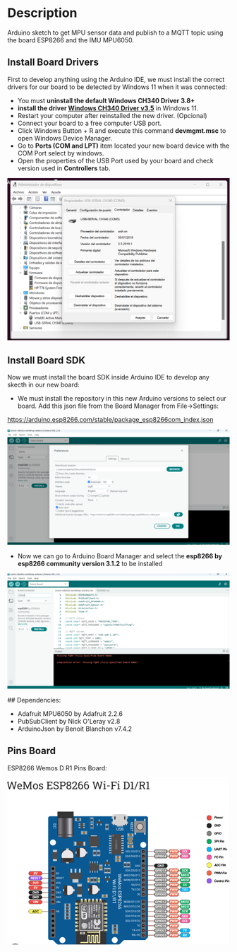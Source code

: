 # Description
Arduino sketch to get MPU sensor data and publish to a MQTT topic using the board ESP8266 and the IMU MPU6050.

## Install Board Drivers

First to develop anything using the Arduino IDE, we must install the correct drivers for our board to be detected by Windows 11 when it was connected:

- You must **uninstall the default Windows CH340 Driver 3.8+**
- **install the driver [Windows CH340 Driver v3.5](https://www.wemos.cc/en/latest/ch340_driver.html "CH340 Driver")** in Windows 11.
- Restart your computer after reinstalled the new driver. (Opcional)
- Connect your board to a free computer USB port.
- Click Windows Button + R and execute this command **devmgmt.msc** to open Windows Device Manager.
- Go to **Ports (COM and LPT)** item located your new board device with the COM Port select by windows.
- Open the properties of the USB Port used by your board and check version used in **Controllers** tab.

![CH340 Driver version](../captures/CH340_driver_version.png "CH340 Driver version")

## Install Board SDK

Now we must install the board SDK inside Arduino IDE to develop any skecth in our new board:

- We must install the repository in this new Arduino versions to select our board. Add this json file from the Board Manager from File->Settings:

https://arduino.esp8266.com/stable/package_esp8266com_index.json

![ESP8266 Repository](../captures/ESP8266_repository.png "ESP8266 Repository")

- Now we can go to Arduino Board Manager and select the **esp8266 by esp8266 community version 3.1.2** to be installed

![ESP8266 Board](../captures/ESP8266_board.png "ESP8266 Board")

## Dependencies:

- Adafruit MPU6050 by Adafruit 2.2.6
- PubSubClient by Nick O'Leray v2.8
- ArduinoJson by Benoit Blanchon v7.4.2

## Pins Board

ESP8266 Wemos D R1 Pins Board:

![ESP8266 Wemos D R1 Pins Board](../captures/ESP8266_Wemos_D_R1.png "ESP8266 Wemos D R1 Pins Board")